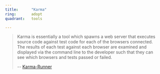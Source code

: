 ```yaml
---
title:      "Karma"
ring:       adopt
quadrant:   tools

---
```


> Karma is essentially a tool which spawns a web server that executes source code against test code for each of the browsers connected. The results of each test against each browser are examined and displayed via the command line to the developer such that they can see which browsers and tests passed or failed.  
> 
> -- [Karma-Runner](http://karma-runner.github.io/4.0/intro/how-it-works.html)